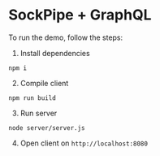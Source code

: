 # SockPipe + GraphQL

To run the demo, follow the steps:

1. Install dependencies

`npm i`

2. Compile client

`npm run build`

3. Run server

`node server/server.js`

4. Open client on `http://localhost:8080`
